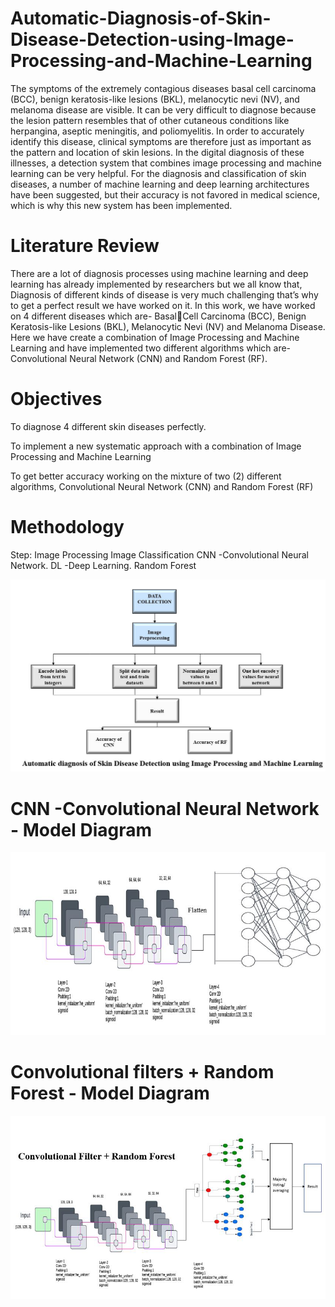 # Automatic-Diagnosis-of-Skin-Disease-Detection-using-Image-Processing-and-Machine-Learning
The symptoms of the extremely contagious diseases basal cell carcinoma (BCC), benign keratosis-like lesions (BKL), melanocytic nevi (NV), and melanoma disease are visible. It can be very difficult to diagnose because the lesion pattern resembles that of other cutaneous conditions like herpangina, aseptic meningitis, and poliomyelitis. In order to accurately identify this disease, clinical symptoms are therefore just as important as the pattern and location of skin lesions. In the digital diagnosis of these illnesses, a detection system that combines image processing and machine learning can be very helpful. For the diagnosis and classification of skin diseases, a number of machine learning and deep learning architectures have been suggested, but their accuracy is not favored in medical science, which is why this new system has been implemented. 
# Literature Review
There are a lot of diagnosis processes using machine learning and deep learning has already implemented by researchers but we all know that, Diagnosis of different kinds of disease is very much challenging that’s why to get a perfect result we have worked on it. In this work, we have worked on 4 different diseases which are- BasalCell Carcinoma (BCC), Benign Keratosis-like Lesions (BKL), Melanocytic Nevi (NV) and Melanoma Disease. 
Here we have create a combination of Image Processing and Machine Learning  and have implemented two different algorithms which are- Convolutional Neural Network (CNN) and Random Forest (RF). 
# Objectives
To diagnose 4 different skin diseases perfectly. 

To implement a new systematic approach with a combination of Image Processing and Machine Learning 

To get better accuracy working on the mixture of two (2) different algorithms, Convolutional Neural Network (CNN) and Random Forest (RF) 

# Methodology
Step:
Image Processing
Image Classification
CNN -Convolutional Neural Network.
DL -Deep Learning.
Random Forest

![Screenshot](Capture-0.jpeg)


# CNN -Convolutional Neural Network - Model Diagram

![Convolutional Neural Network](Capture-1.jpeg)

# Convolutional filters + Random Forest - Model Diagram

![CRF](CRF.png)
